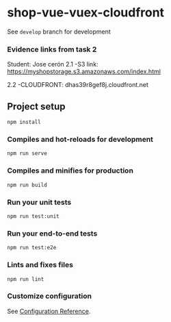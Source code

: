 # shop-vue-vuex-cloudfront

See `develop` branch for development

### Evidence links from task 2
Student: Jose cerón
2.1
-S3 link: https://myshopstorage.s3.amazonaws.com/index.html

2.2
-CLOUDFRONT: dhas39r8gef8j.cloudfront.net

## Project setup
```
npm install
```

### Compiles and hot-reloads for development
```
npm run serve
```

### Compiles and minifies for production
```
npm run build
```

### Run your unit tests
```
npm run test:unit
```

### Run your end-to-end tests
```
npm run test:e2e
```

### Lints and fixes files
```
npm run lint
```

### Customize configuration
See [Configuration Reference](https://cli.vuejs.org/config/).

